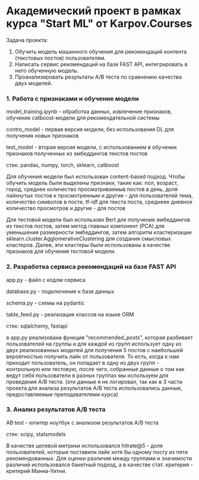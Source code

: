 # Академический проект в рамках курса "Start ML" от Karpov.Courses
Задача проекта: 

1. Обучить модель машинного обучения для рекомендаций контента (текстовых постов) пользователям. 
2. Написать сервис рекомендаций на базе FAST API, интегрировать в него обученную модель.
3. Проанализировать результаты A/B теста по сравнению качества двух моделей.


### 1. Работа с признаками и обучение модели 

model_training.ipynb - обработка данных, извлечение признаков, обучение catboost-модели для рекомендательной системы

contro_model - первая версия модели, без использования DL для получения новых признаков

test_model - вторая версия модели, с использованием в обучении признаков полученных из эмбеддингов текстов постов

стек:
pandas, numpy, torch, sklearn, catboost

Для обучения модели был использован content-based подход.
Чтобы обучить модель были выделены признаки, такие как:
пол, возраст, город, среднее количество просматриваемыв постов в день, доля лайкнутых постов к просмотренным и другие - для пользователей
тема, количество символов в посте, tf-idf для текста поста, среднеее дневное количество просмотров и другие - для постов

Для тестовой модели был использовн Bert для получения эмбеддингов из текстов постов, затем метод главных компонент (PCA)
для уменьшения размерности эмбеддингов, затем алгоритм кластеризации sklearn.cluster.AgglomerativeClustering для создания смысловых кластеров.
Далее, эти кластеры были использованы в качестве признаков для обучения тестовой модели.


### 2. Разработка сервиса рекомендаций на базе FAST API

app.py - файл с кодом сервиса 

database.py - подключение к базе данных

schema.py - схемы на pydantic

table_feed.py - реализация классов на языке ORM

стек: 
sqlalchemy, fastapi

в app.py реализована функция "recommended_posts", которая разбивает пользователей на группы и для каждой из групп использует одну из двух реализованных моделей
для получения 5 постов с наибольшей вероятностью получить лайк от пользователя. То есть, когда к нам приходит пользователь, он попадает в одну из двух групп - контрольную или тестовую,
после чего, собранные данные о том как ведут себя пользователи в разных группах мы используем для проведения A/B теста.
(эти данные я не логировал, так как в 3 части проекта для анализа результатов A/B теста использовались данные, предоставляемые преподавателями курса)


### 3. Анализ результатов A/B теста
AB test - юпитер ноутбук с анализом результатов A/B теста

стек:
scipy, statsmodels

В качестве целевой метрики использовался hitrate@5 - доля пользователей, которые поставили лайк хотя бы одному посту из пяти рекомендованных.
Для оценки различия между группами и значимости различий использовался бакетный подход, а в качестве стат. критерия - критерий Манна-Уитни.
